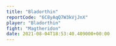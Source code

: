 ```yaml
---
title: "Bladorthin"
reportCode: "6C8yAqQ7W3kVjJnX"
player: "Bladorthin"
fight: "Magtheridon"
date: 2021-08-04T18:53:40.409000+00:00
---
```


